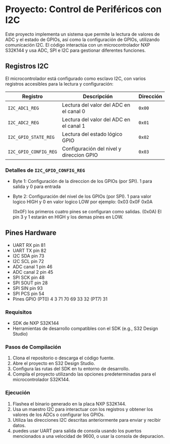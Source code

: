 # Proyecto: Control de Periféricos con I2C

Este proyecto implementa un sistema que permite la lectura de valores de ADC y el estado de GPIOs, así como la configuración de GPIOs, utilizando comunicación I2C. El código interactúa con un microcontrolador NXP S32K144 y usa ADC, SPI e I2C para gestionar diferentes funciones.

## Registros I2C

El microcontrolador está configurado como esclavo I2C, con varios registros accesibles para la lectura y configuración:

| **Registro**          | **Descripción**                                 | **Dirección** |
|-----------------------|-------------------------------------------------|---------------|
| `I2C_ADC1_REG`        | Lectura del valor del ADC en el canal 0         | `0x00`        |
| `I2C_ADC2_REG`        | Lectura del valor del ADC en el canal 1         | `0x01`        |
| `I2C_GPIO_STATE_REG`  | Lectura del estado lógico GPIO                  | `0x02`        |
| `I2C_GPIO_CONFIG_REG` | Configuración del nivel y direccion GPIO        | `0x03`        |

### Detalles de `I2C_GPIO_CONFIG_REG`
- Byte 1: Configuración de la direccion de los GPIOs (por SPI).
    1 para salida y 0 para entrada
- Byte 2: Configuración del nivel de los GPIOs (por SPI).
    1 para valor logico HIGH y 0 en valor logico LOW
por ejemplo: 0x03 0x0F 0x0A

    (0x0F) los primeros cuatro pines se configuran como salidas.
    (0x0A) El pin 3 y 1 estarán en HIGH y los demas pines en LOW.

## Pines Hardware
- UART RX pin 81
- UART TX pin 82
- I2C SDA pin 73
- I2C SCL pin 72
- ADC canal 1 pin 46 
- ADC canal 2 pin 45
- SPI SCK pin 48
- SPI SOUT pin 28
- SPI SIN pin 93
- SPI PCS pin 54
- Pines GPIO
    (PT0)  4 
           3
          71
          70
          69
          33
          32
    (PT7) 31

### Requisitos
- SDK de NXP S32K144
- Herramientas de desarrollo compatibles con el SDK (e.g., S32 Design Studio)

### Pasos de Compilación
1. Clona el repositorio o descarga el código fuente.
2. Abre el proyecto en S32 Design Studio.
3. Configura las rutas del SDK en tu entorno de desarrollo.
4. Compila el proyecto utilizando las opciones predeterminadas para el microcontrolador S32K144.

### Ejecución
1. Flashea el binario generado en la placa NXP S32K144.
2. Usa un maestro I2C para interactuar con los registros y obtener los valores de los ADCs o configurar los GPIOs.
3. Utiliza las direcciones I2C descritas anteriormente para enviar y recibir datos.
4. puedes usar UART para salida de consola usando los puertos mencionados a una velocidad de 9600, o usar la consola de depuracion.